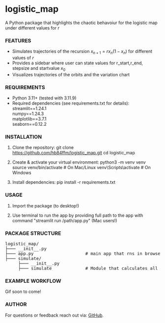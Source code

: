 # logistic_map
A Python package that highlights the chaotic behavoiur for the logistic map under different values for $r$

### FEATURES
- Simulates trajectories of the recursion $x_{n+1}=rx_n(1-x_n)$ for different values of $r$
- Provides a sidebar where user can state values for r_start,r_end, stepsize and startvalue $x_0$
- Visualizes trajectories of the orbits and the variation chart

### REQUIREMENTS
- Python 3.11+ (tested with 3.11.9)
- Required dependencies (see requirements.txt for details):<br>
        streamlit==1.24.1<br>
    numpy==1.24.3<br>
    matplotlib==3.7.1<br>
    seaborn==0.12.2

### INSTALLATION
1. Clone the repository:
       git clone https://github.com/hb84ffm/logistic_map.git
       cd logistic_map

2. Create & activate your virtual environment:
       python3 -m venv venv
       source venv/bin/activate      # On Mac/Linux
       venv\Scripts\activate         # On Windows

3. Install dependencies:
       pip install -r requirements.txt

### USAGE
1. Import the package (to desktop!)

2. Use terminal to run the app by providing full path to the app with command "streamlit run /path/app.py" (Mac users!)

### PACKAGE STRUCTURE

<pre>logistic_map/
├─── __init__.py
├─── app.py                    # main app that rns in browser
├─── simulate/
     ├─── __init__.py
     ├─── simulate             # Module that calculates all trajectories of the dynamical system</pre>

### EXAMPLE WORKFLOW
Gif soon to come!

### AUTHOR
For questions or feedback reach out via: [GitHub](https://github.com/hb84ffm).
